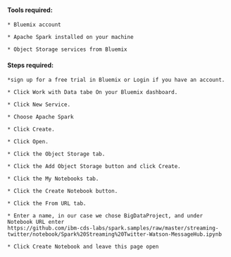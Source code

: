 

#### Tools required:

    * Bluemix account
    
    * Apache Spark installed on your machine
    
    * Object Storage services from Bluemix


#### Steps required:

    *sign up for a free trial in Bluemix or Login if you have an account.
  
    * Click Work with Data tabe On your Bluemix dashboard.
  
    * Click New Service.
  
    * Choose Apache Spark
  
    * Click Create.
  
    * Click Open.
  
    * Click the Object Storage tab.
  
    * Click the Add Object Storage button and click Create.
  
    * Click the My Notebooks tab.
  
    * Click the Create Notebook button.
  
    * Click the From URL tab.
  
    * Enter a name, in our case we chose BigDataProject, and under Notebook URL enter
    https://github.com/ibm-cds-labs/spark.samples/raw/master/streaming-twitter/notebook/Spark%20Streaming%20Twitter-Watson-MessageHub.ipynb
  
    * Click Create Notebook and leave this page open

